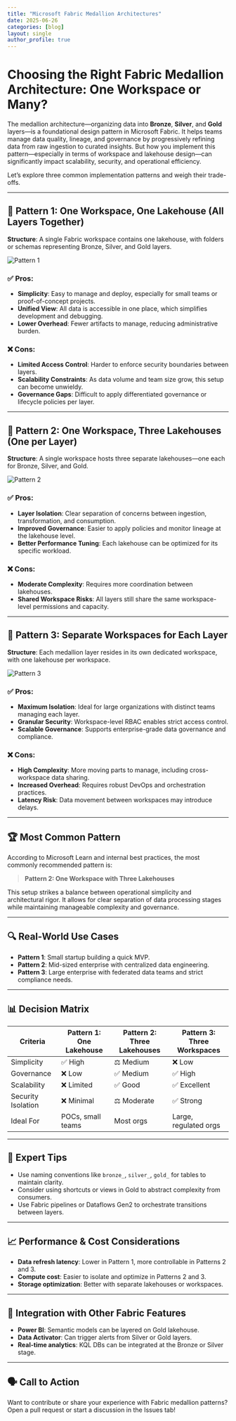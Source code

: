 ```yaml
---
title: "Microsoft Fabric Medallion Architectures"
date: 2025-06-26
categories: [blog]
layout: single
author_profile: true
---
```



# Choosing the Right Fabric Medallion Architecture: One Workspace or Many?

The medallion architecture—organizing data into **Bronze**, **Silver**, and **Gold** layers—is a foundational design pattern in Microsoft Fabric. It helps teams manage data quality, lineage, and governance by progressively refining data from raw ingestion to curated insights. But how you implement this pattern—especially in terms of workspace and lakehouse design—can significantly impact scalability, security, and operational efficiency.

Let’s explore three common implementation patterns and weigh their trade-offs.

---

## 🧱 Pattern 1: One Workspace, One Lakehouse (All Layers Together)

**Structure**: A single Fabric workspace contains one lakehouse, with folders or schemas representing Bronze, Silver, and Gold layers.

![Pattern 1](/assets/images/pattern_1.png)

### ✅ Pros:
- **Simplicity**: Easy to manage and deploy, especially for small teams or proof-of-concept projects.
- **Unified View**: All data is accessible in one place, which simplifies development and debugging.
- **Lower Overhead**: Fewer artifacts to manage, reducing administrative burden.

### ❌ Cons:
- **Limited Access Control**: Harder to enforce security boundaries between layers.
- **Scalability Constraints**: As data volume and team size grow, this setup can become unwieldy.
- **Governance Gaps**: Difficult to apply differentiated governance or lifecycle policies per layer.

---

## 🧱 Pattern 2: One Workspace, Three Lakehouses (One per Layer)

**Structure**: A single workspace hosts three separate lakehouses—one each for Bronze, Silver, and Gold.

![Pattern 2](/assets/images/pattern_2.png)

### ✅ Pros:
- **Layer Isolation**: Clear separation of concerns between ingestion, transformation, and consumption.
- **Improved Governance**: Easier to apply policies and monitor lineage at the lakehouse level.
- **Better Performance Tuning**: Each lakehouse can be optimized for its specific workload.

### ❌ Cons:
- **Moderate Complexity**: Requires more coordination between lakehouses.
- **Shared Workspace Risks**: All layers still share the same workspace-level permissions and capacity.

---

## 🧱 Pattern 3: Separate Workspaces for Each Layer

**Structure**: Each medallion layer resides in its own dedicated workspace, with one lakehouse per workspace.

![Pattern 3](/assets/images/pattern_3.png)

### ✅ Pros:
- **Maximum Isolation**: Ideal for large organizations with distinct teams managing each layer.
- **Granular Security**: Workspace-level RBAC enables strict access control.
- **Scalable Governance**: Supports enterprise-grade data governance and compliance.

### ❌ Cons:
- **High Complexity**: More moving parts to manage, including cross-workspace data sharing.
- **Increased Overhead**: Requires robust DevOps and orchestration practices.
- **Latency Risk**: Data movement between workspaces may introduce delays.

---

## 🏆 Most Common Pattern

According to Microsoft Learn and internal best practices, the most commonly recommended pattern is:

> **Pattern 2: One Workspace with Three Lakehouses**

This setup strikes a balance between operational simplicity and architectural rigor. It allows for clear separation of data processing stages while maintaining manageable complexity and governance.

---

## 🔍 Real-World Use Cases

- **Pattern 1**: Small startup building a quick MVP.
- **Pattern 2**: Mid-sized enterprise with centralized data engineering.
- **Pattern 3**: Large enterprise with federated data teams and strict compliance needs.

---

## 📊 Decision Matrix

| Criteria                  | Pattern 1: One Lakehouse | Pattern 2: Three Lakehouses | Pattern 3: Three Workspaces |
|---------------------------|--------------------------|-----------------------------|-----------------------------|
| Simplicity                | ✅ High                  | ⚖️ Medium                   | ❌ Low                      |
| Governance                | ❌ Low                   | ✅ Medium                   | ✅ High                     |
| Scalability               | ❌ Limited               | ✅ Good                     | ✅ Excellent                |
| Security Isolation        | ❌ Minimal               | ⚖️ Moderate                 | ✅ Strong                   |
| Ideal For                 | POCs, small teams        | Most orgs                   | Large, regulated orgs       |

---

## 🧠 Expert Tips

- Use naming conventions like `bronze_`, `silver_`, `gold_` for tables to maintain clarity.
- Consider using shortcuts or views in Gold to abstract complexity from consumers.
- Use Fabric pipelines or Dataflows Gen2 to orchestrate transitions between layers.

---

## 📈 Performance & Cost Considerations

- **Data refresh latency**: Lower in Pattern 1, more controllable in Patterns 2 and 3.
- **Compute cost**: Easier to isolate and optimize in Patterns 2 and 3.
- **Storage optimization**: Better with separate lakehouses or workspaces.

---

## 🧩 Integration with Other Fabric Features

- **Power BI**: Semantic models can be layered on Gold lakehouse.
- **Data Activator**: Can trigger alerts from Silver or Gold layers.
- **Real-time analytics**: KQL DBs can be integrated at the Bronze or Silver stage.

---

## 🗣️ Call to Action

Want to contribute or share your experience with Fabric medallion patterns?  
Open a pull request or start a discussion in the Issues tab!



